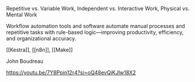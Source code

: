 
Repetitive vs. Variable Work, Independent vs. Interactive Work, Physical vs. Mental Work

Workflow automation tools and software automate manual processes and repetitive tasks with rule-based logic—improving productivity, efficiency, and organizational accuracy.

[[Kestra]], [[n8n]], [[Make]]


John Boudreau

https://youtu.be/7Y8Ppin12r4?si=oQ48evQjKJlw18X2